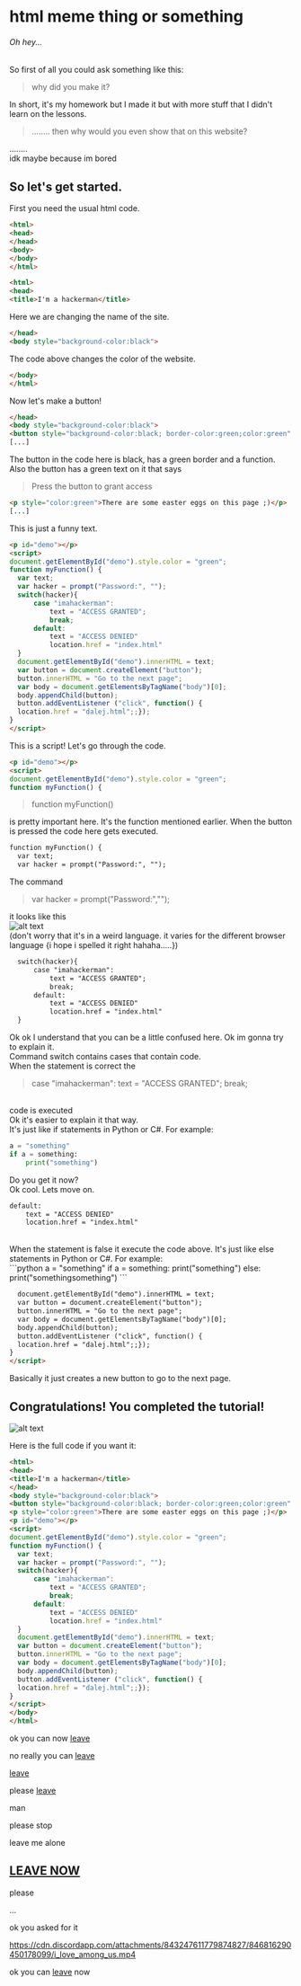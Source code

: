 # **html meme thing or something**
###### Oh hey... <br/>

So first of all you could ask something like this:

> why did you make it?

In short, it's my homework but I made it but with more stuff that I didn't learn on the lessons.

> ........
> then why would you even show that on this website?

........<br/>
idk maybe because im bored<br/>

## So let's get started.
First you need the usual html code.
```html
<html>
<head>
</head>
<body>
</body>
</html>
```
```html
<html>
<head>
<title>I'm a hackerman</title>
```
Here we are changing the name of the site.
```html
</head>
<body style="background-color:black">
```
The code above changes the color of the website.
```html
</body>
</html>
```
Now let's make a button!
```html
</head>
<body style="background-color:black">
<button style="background-color:black; border-color:green;color:green" onclick="myFunction()">Press the button to grant access</button>
[...]
```
The button in the code here is black, has a green border and a function. Also the button has a green text on it that says <br/>
>Press the button to grant access

```html
<p style="color:green">There are some easter eggs on this page ;)</p>
[...]
```
This is just a funny text.
```html
<p id="demo"></p>
<script>
document.getElementById("demo").style.color = "green";
function myFunction() {
  var text;
  var hacker = prompt("Password:", ""); 
  switch(hacker){
	  case "imahackerman":
		  text = "ACCESS GRANTED";
		  break;
	  default:
		  text = "ACCESS DENIED"
		  location.href = "index.html"
  }
  document.getElementById("demo").innerHTML = text;
  var button = document.createElement("button");
  button.innerHTML = "Go to the next page";
  var body = document.getElementsByTagName("body")[0];
  body.appendChild(button);
  button.addEventListener ("click", function() {
  location.href = "dalej.html";;});
}
</script>
```
This is a script! Let's go through the code.
```html
<p id="demo"></p>
<script>
document.getElementById("demo").style.color = "green";
function myFunction() {
```
>function myFunction() 

is pretty important here. It's the function mentioned earlier. When the button is pressed the code here gets executed.
```html
function myFunction() {
  var text;
  var hacker = prompt("Password:", ""); 
```
The command 
>var hacker = prompt("Password:","");

it looks like this<br/>
![alt text](https://cdn.discordapp.com/attachments/802617972098203689/847145820972515397/unknown.png)
<br/>
(don't worry that it's in a weird language. it varies for the different browser language {i hope i spelled it right hahaha.....})
```html
  switch(hacker){
	  case "imahackerman":
		  text = "ACCESS GRANTED";
		  break;
	  default:
		  text = "ACCESS DENIED"
		  location.href = "index.html"
  }
```
Ok ok I understand that you can be a little confused here. Ok im gonna try to explain it.<br/>
Command switch contains cases that contain code. <br/>
When the statement is correct the <br/>
>case "imahackerman":
	text = "ACCESS GRANTED";
	break;

<br/>code is executed <br/>
Ok it's easier to explain it that way. <br/>
It's just like if statements in Python or C#. For example:
```python
a = "something"
if a = something:
	print("something")
```
Do you get it now? <br>
Ok cool. Lets move on.
```html
default:
	text = "ACCESS DENIED"
	location.href = "index.html"
```
<br/>
When the statement is false it execute the code above.
It's just like else statements in Python or C#. For example:<br/>
```python
a = "something"
if a = something:
	print("something")
else:
	print("somethingsomething")
```

```html
  document.getElementById("demo").innerHTML = text;
  var button = document.createElement("button");
  button.innerHTML = "Go to the next page";
  var body = document.getElementsByTagName("body")[0];
  body.appendChild(button);
  button.addEventListener ("click", function() {
  location.href = "dalej.html";;});
}
</script>
```
Basically it just creates a new button to go to the next page. <br/>


## Congratulations! You completed the tutorial! <br/>
![alt text](https://media.discordapp.net/attachments/503263339615485952/834775761151459408/congrats.png)

Here is the full code if you want it: <br/>  

```html
<html>
<head>
<title>I'm a hackerman</title>
</head>
<body style="background-color:black">
<button style="background-color:black; border-color:green;color:green" onclick="myFunction()">Press the button to grant access</button>
<p style="color:green">There are some easter eggs on this page ;)</p>
<p id="demo"></p>
<script>
document.getElementById("demo").style.color = "green";
function myFunction() {
  var text;
  var hacker = prompt("Password:", ""); 
  switch(hacker){
	  case "imahackerman":
		  text = "ACCESS GRANTED";
		  break;
	  default:
		  text = "ACCESS DENIED"
		  location.href = "index.html"
  }
  document.getElementById("demo").innerHTML = text;
  var button = document.createElement("button");
  button.innerHTML = "Go to the next page";
  var body = document.getElementsByTagName("body")[0];
  body.appendChild(button);
  button.addEventListener ("click", function() {
  location.href = "dalej.html";;});
}
</script>
</body>
</html>
```

ok you can now [leave](/README.md)

no really you can [leave](/README.md)

[leave](/README.md)

please [leave](/README.md)

man

please stop

leave me alone

## [LEAVE NOW](/README.md)

please

...

ok you asked for it

https://cdn.discordapp.com/attachments/843247611779874827/846816290450178099/i_love_among_us.mp4


ok you can [leave](/README.md) now
